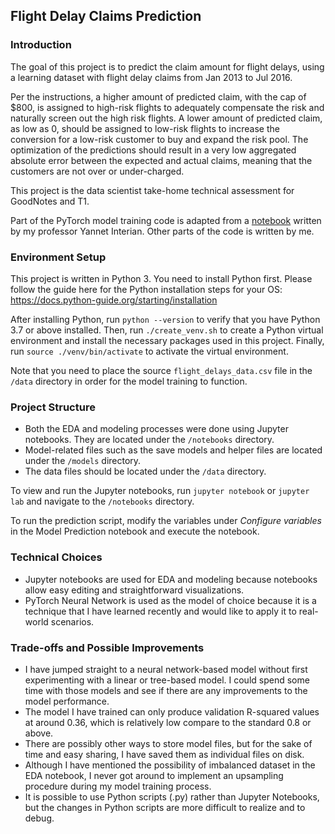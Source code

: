 ## Flight Delay Claims Prediction

### Introduction
The goal of this project is to predict the claim amount for flight delays, using a learning dataset with flight delay claims from Jan 2013 to Jul 2016.

Per the instructions, a higher amount of predicted claim, with the cap of $800, is assigned to high-risk flights to adequately compensate the risk and naturally screen out the high risk flights.
A lower amount of predicted claim, as low as 0, should be assigned to low-risk flights to increase the conversion for a low-risk customer to buy and expand the risk pool.
The optimization of the predictions should result in a very low aggregated absolute error between the expected and actual claims, meaning that the customers are not over or under-charged.

This project is the data scientist take-home technical assessment for GoodNotes and T1.

Part of the PyTorch model training code is adapted from a [notebook](https://github.com/yanneta/deep-learning-with-pytorch/blob/master/lesson2-tabular.ipynb) written by my professor Yannet Interian.
Other parts of the code is written by me.


### Environment Setup
This project is written in Python 3. You need to install Python first. Please follow the guide here for the Python installation steps for your OS: https://docs.python-guide.org/starting/installation

After installing Python, run `python --version` to verify that you have Python 3.7 or above installed.
Then, run `./create_venv.sh` to create a Python virtual environment and install the necessary packages used in this project.
Finally, run `source ./venv/bin/activate` to activate the virtual environment.

Note that you need to place the source `flight_delays_data.csv` file in the `/data` directory in order for the model training to function.


### Project Structure
- Both the EDA and modeling processes were done using Jupyter notebooks. They are located under the `/notebooks` directory.
- Model-related files such as the save models and helper files are located under the `/models` directory.
- The data files should be located under the `/data` directory.

To view and run the Jupyter notebooks, run `jupyter notebook` or `jupyter lab` and navigate to the `/notebooks` directory.

To run the prediction script, modify the variables under _Configure variables_ in the Model Prediction notebook and execute the notebook.


### Technical Choices
- Jupyter notebooks are used for EDA and modeling because notebooks allow easy editing and straightforward visualizations.
- PyTorch Neural Network is used as the model of choice because it is a technique that I have learned recently and would like to apply it to real-world scenarios.


### Trade-offs and Possible Improvements
- I have jumped straight to a neural network-based model without first experimenting with a linear or tree-based model. I could spend some time with those models and see if there are any improvements to the model performance.
- The model I have trained can only produce validation R-squared values at around 0.36, which is relatively low compare to the standard 0.8 or above.
- There are possibly other ways to store model files, but for the sake of time and easy sharing, I have saved them as individual files on disk.
- Although I have mentioned the possibility of imbalanced dataset in the EDA notebook, I never got around to implement an upsampling procedure during my model training process.
- It is possible to use Python scripts (.py) rather than Jupyter Notebooks, but the changes in Python scripts are more difficult to realize and to debug. 
